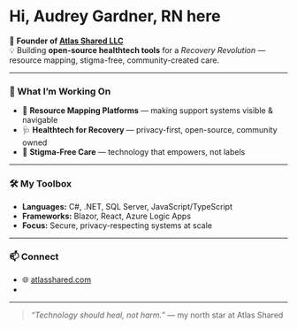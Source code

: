 

# Hi, Audrey Gardner, RN here  

🚀 **Founder of [Atlas Shared LLC](https://atlasshared.com)**  
💡 Building **open-source healthtech tools** for a *Recovery Revolution* — resource mapping, stigma-free, community-created care.  

---

### 🌱 What I’m Working On  
- 🧭 **Resource Mapping Platforms** — making support systems visible & navigable  
- 🩺 **Healthtech for Recovery** — privacy-first, open-source, community owned  
- 🤝 **Stigma-Free Care** — technology that empowers, not labels  

---

### 🛠️ My Toolbox  
- **Languages:** C#, .NET, SQL Server, JavaScript/TypeScript  
- **Frameworks:** Blazor, React, Azure Logic Apps  
- **Focus:** Secure, privacy-respecting systems at scale  

---

### 📫 Connect  
- 🌐 [atlasshared.com](https://atlasshared.com)  
- 

---

> *“Technology should heal, not harm.”* — my north star at Atlas Shared  
